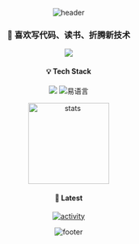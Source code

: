<!-- capsulate-header-start -->
<p align="center">
  <img src="https://capsule-render.vercel.app/api?type=waving&height=200&section=header&fontSize=40&fontAlignY=35&text=👋%20Hi%2C%20I%27m%20BlueSeagull&desc=Welcome%20to%20my%20GitHub&descAlignY=55&color=0:F8C8DC,33:D4F1F4,66:F5E1E6,100:E6E6FA" alt="header"/>
</p>
<!-- capsulate-header-end -->

<!-- 简短自我介绍 -->
<h3 align="center">
  🚀 喜欢写代码、读书、折腾新技术
</h3>

<!-- 联系方式 -->
<p align="center">
  <a href="mailto:blueseagull@860411.xyz">
    <img src="https://img.shields.io/badge/📧%20Email-blueseagull@860411.xyz-D14836?style=flat-square&logo=gmail&logoColor=white"/>
  </a>
  <!-- 如需更多社交图标，把下面注释打开并替换链接 -->
  <!--
  <a href="https://twitter.com/YOUR_TWITTER" target="_blank">
    <img src="https://img.shields.io/badge/Twitter-1DA1F2?style=flat-square&logo=twitter&logoColor=white"/>
  </a>
  -->
</p>

<!-- 技能标签 -->
<h4 align="center">💡 Tech Stack</h4>
<p align="center">
  <img src="https://img.shields.io/badge/Python-3776AB?style=flat-square&logo=python&logoColor=white"/>
  <img src="https://img.shields.io/badge/易语言-0090ff?style=flat-square&logo=data:image/svg+xml;base64,PHN2ZyB4bWxucz0iaHR0cDovL3d3dy53My5vcmcvMjAwMC9zdmciIHdpZHRoPSIyNCIgaGVpZ2h0PSIyNCIgdmlld0JveD0iMCAwIDI0IDI0Ij48cGF0aCBmaWxsPSIjZmZmIiBkPSJNMiAyaDIwdjIwSDJWMmptMiAyaDE2djE2SDR2LTE2em0zIDN2MTBoMTBWN0g3em0yIDZoNlY5SDl2NHoiLz48L3N2Zz4=&logoColor=white" alt="易语言"/>
</p>

<!-- GitHub 统计 -->
<p align="center">
  <img height="160"
       src="https://github-readme-stats-bay.vercel.app/api?username=BlueSeagull-CHN&hide_title=true&hide_border=true&show_icons=true&include_all_commits=true&line_height=21&bg_color=0,EC6C6C,FFD479,FFFC79,73FA79&theme=graywhite"
       alt="stats"/>


<!-- 最新博客 / 项目 -->
<h4 align="center">📌 Latest</h4>
<!-- GitHub 最新动态卡片（自动更新） -->
<p align="center">
  <a href="https://github.com/BlueSeagull-CHN?tab=repositories" target="_blank">
    <img src="https://github-readme-activity-graph.vercel.app/graph?username=BlueSeagull-CHN&bg_color=ffffff&color=708090&line=4c8bf5&point=ff6b6b&area=true&area_color=f0f8ff" alt="activity"/>
  </a>
</p>

<!-- capsulate-footer-start -->
<p align="center">
  <img src="https://capsule-render.vercel.app/api?type=waving&height=100&section=footer&color=0:F8C8DC,33:D4F1F4,66:F5E1E6,100:E6E6FA" alt="footer"/>
</p>
<!-- capsulate-footer-end -->

